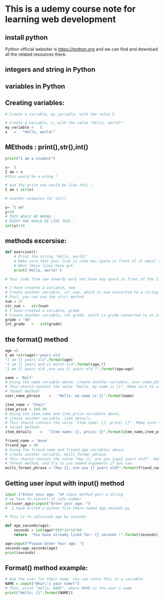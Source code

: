 # This is a udemy course note for learning web development 

## install python 
Python official websiter is https://python.org and we can find and download all the related resources there.
## integers and string in Python
## variables in Python
## Creating variables:
``` python
# Create a variable, my_variable, with the value 5

# Create a variable, x, with the value "Hello, world!"
my_variable =   5
x   =   "Hello, world!"

```

## MEthods : print(),str(),int()


```python
print("I am a student")

x=  5  
I am + x
#this would be a wrong !

# and the write one would be like this :
I am + str(x)

# another examples for int()

y= "I am"
y+10 
# THIS WOULD BE WRONG : 
# RIGHT ONE WOULD BE LIKE THIS :
int(y)+10
```
## methods excersise:   
```python
def exercise():
    # Print the string 'Hello, world!'
    # Make sure that your line is code has space in front of it equal to
    # What these lines have got.
	print('Hello, world!')

# Your code from now onwards must not have any space in front of the lines.

# I have created a variable, num
# Create another variable, str_num, which is num converted to a string
# Psst, you can use the str() method
num = 27
str_num =   str(num)
# I have created a variable, grade
# Create another variable, int_grade, which is grade converted to an integer
grade = '90'
int_grade   =   int(grade)
``` 
## the format() method 
```python
age =5  
I am +str(age)+'years old'
"I am {} years old".format(age)
"I am {} years and {} month old".format(age,7)
"I am {} years old ,are you {} years old ?".format(age=age) 

name = 'Rolf'
# Using the name variable above, create another variable, user_name_phrase
# This should contain the value "Hello, my name is {}". Make sure to use the
# format method!
user_name_phrase    =   "Hello, my name is {}".format(name)

item_name = 'Chair'
item_price = 169.99
# Using the item_name and item_price variables above,
# create another variable, item_details.
# This should contain the value "Item name: {}, price: {}". Make sure to use the
# format method!
item_details    =   "Item name: {}, price: {}".format(item_name,item_price)

friend_name = 'Anne'
friend_age = 30
# Using the friend_name and friend_age variables above,
# create another variable, multi_format_phrase.
# This should contain the value "Hey {}, are you {age} years old?". Make sure to use the
# format method, and try to use named arguments if you can.
multi_format_phrase = "Hey {}, are you {} years old?".format(friend_name,friend_age)

``` 
## Getting user input with input() method   
```python
input ("Enter your age: ")# input method gets a string 
# we have to concert it into number 
int(user_age)=input("Enter your age: ")
#  I have writed a python file there named age_seconds.py

# This is to calculate age by seconds

def age_seconds(age):
    seconds = int(age)*365*24*16*60
    return  "You have already lived for: {} seconds !".format(seconds)

age=input("Please Enter Your age: ")
seconds=age_seconds(age)
print(seconds)


```

## Format() method example: 
```python
# Ask the user for their name. You can store this in a variable.
NAME = input("What\'s your name?")
# Then, print "Hello, NAME", where NAME is the user's name
print("Hello, {}".format(NAME))
``` 

